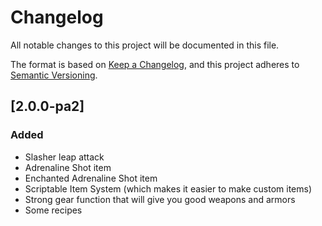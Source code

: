 # Changelog

All notable changes to this project will be documented in this file.

The format is based on [Keep a Changelog](https://keepachangelog.com/en/1.1.0/),
and this project adheres to [Semantic Versioning](https://semver.org/spec/v2.0.0.html).

## [2.0.0-pa2]

### Added

- Slasher leap attack
- Adrenaline Shot item
- Enchanted Adrenaline Shot item
- Scriptable Item System (which makes it easier to make custom items)
- Strong gear function that will give you good weapons and armors
- Some recipes
